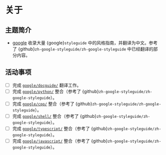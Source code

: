 # 关于

## 主题简介

- [google](google/index) 收录大量 {google}`styleguide` 中的风格指南，并翻译为中文。参考了 {github}`zh-google-styleguide/zh-google-styleguide` 中已经翻译的部分内容。

## 活动事项

- [ ] 完成 [`google/docguide/`](google/docguide/index) 翻译工作。
- [ ] 完成 [`google/python/`](google/python/index) 整合（参考了 {github}`zh-google-styleguide/zh-google-styleguide`）。
- [ ] 完成 [`google/cpp/`](google/cpp/index) 整合（参考了 {github}`zh-google-styleguide/zh-google-styleguide`）。
- [ ] 完成 [`google/shell/`](google/shell/index) 整合（参考了 {github}`zh-google-styleguide/zh-google-styleguide`）。
- [ ] 完成 [`google/typescript/`](google/typescript/index) 整合（参考了 {github}`zh-google-styleguide/zh-google-styleguide`）。
- [ ] 完成 [`google/javascript/`](google/javascript/index) 整合（参考了 {github}`zh-google-styleguide/zh-google-styleguide`）。